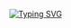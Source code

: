 [![Typing SVG](https://readme-typing-svg.demolab.com?font=Fira+Code&weight=500&size=25&pause=1000&color=2FA1F7&width=435&lines=Hola!+soy+Ciro)](https://git.io/typing-svg)
